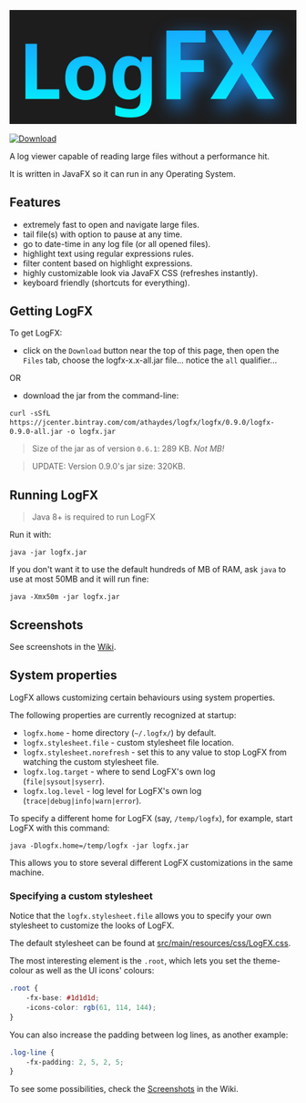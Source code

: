 ![LogFX Logo](docs/images/lofx-logo.png)

[ ![Download](https://api.bintray.com/packages/renatoathaydes/maven/logfx/images/download.svg) ](https://bintray.com/renatoathaydes/maven/logfx/_latestVersion)


A log viewer capable of reading large files without a performance hit.

It is written in JavaFX so it can run in any Operating System.

## Features

* extremely fast to open and navigate large files.
* tail file(s) with option to pause at any time.
* go to date-time in any log file (or all opened files).
* highlight text using regular expressions rules.
* filter content based on highlight expressions.
* highly customizable look via JavaFX CSS (refreshes instantly).
* keyboard friendly (shortcuts for everything).

## Getting LogFX

To get LogFX:

* click on the `Download` button near the top of this page, then open the `Files` tab, 
choose the logfx-x.x-all.jar file... notice the `all` qualifier...

OR

* download the jar from the command-line:

```
curl -sSfL https://jcenter.bintray.com/com/athaydes/logfx/logfx/0.9.0/logfx-0.9.0-all.jar -o logfx.jar
```

> Size of the jar as of version `0.6.1`: 289 KB. *Not MB!*

> UPDATE: Version 0.9.0's jar size: 320KB. 

## Running LogFX

> Java 8+ is required to run LogFX

Run it with:

```
java -jar logfx.jar
```

If you don't want it to use the default hundreds of MB of RAM, ask `java` to use at most 50MB and it will run fine:

```
java -Xmx50m -jar logfx.jar
```

## Screenshots

See screenshots in the [Wiki](https://github.com/renatoathaydes/LogFX/wiki/Screenshots).

## System properties

LogFX allows customizing certain behaviours using system properties.

The following properties are currently recognized at startup:

* `logfx.home` - home directory (`~/.logfx/`) by default.
* `logfx.stylesheet.file` - custom stylesheet file location.
* `logfx.stylesheet.norefresh` - set this to any value to stop LogFX from watching the custom stylesheet file.
* `logfx.log.target` - where to send LogFX's own log (`file|sysout|syserr`).
* `logfx.log.level` - log level for LogFX's own log (`trace|debug|info|warn|error`).

To specify a different home for LogFX (say, `/temp/logfx`), for example, start LogFX with this command:

```
java -Dlogfx.home=/temp/logfx -jar logfx.jar
```

This allows you to store several different LogFX customizations in the same machine. 

### Specifying a custom stylesheet

Notice that the `logfx.stylesheet.file` allows you to specify your own stylesheet to customize the looks of LogFX.

The default stylesheet can be found at [src/main/resources/css/LogFX.css](src/main/resources/css/LogFX.css).

The most interesting element is the `.root`, which lets you set the theme-colour as well as the UI icons' colours:

```css
.root {
    -fx-base: #1d1d1d;
    -icons-color: rgb(61, 114, 144);
}
```

You can also increase the padding between log lines, as another example:

```css
.log-line {
    -fx-padding: 2, 5, 2, 5;
}

```

To see some possibilities, check the [Screenshots](https://github.com/renatoathaydes/LogFX/wiki/Screenshots) in the Wiki.
